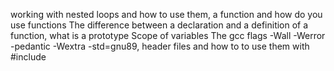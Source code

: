 working with nested loops and how to use them, a function and how do you use functions
The difference between a declaration and a definition of a function, what is a prototype
Scope of variables
The gcc flags -Wall -Werror -pedantic -Wextra -std=gnu89, header files and how to to use them with #include

